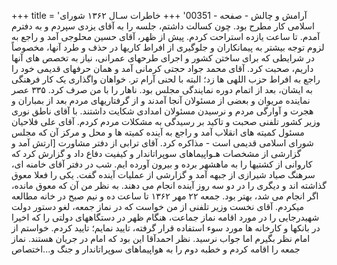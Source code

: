 +++
title = 'آرامش و چالش - صفحه - 00351'
+++
خاطرات سـال ۱۳۶۲ شورای اسلامی کار مطرح بود. چون کسالت داشتم، جلسه را به آقای یزدی سپردم و به دفترم آمدم. تا ساعت یازده استراحت کردم. پیش از ظهر، آقای حسین محلوجی آمد و راجع به لزوم توجه بیشتر به پیمانکاران و جلوگیری از افراط کاریها در حذف و طرد آنها، مخصوصاً در شرایطی که برای ساختن کشور و اجرای طرحهای عمرانی، نیاز به تخصص های آنها داریم، صحبت کرد. آقای محمد جواد حجتی کرمانی آمد و همان حرفهای قدیمی خود را راجع به افراط حزب اللهی ها زد؛ البته با لحنی آرام تر. خواهان واگذاری یک کار فرهنگی به ایشان، بعد از اتمام دوره نمایندگی مجلس بود. ناهار را با من صرف کرد. ۳۳۵ عصر نماینده مریوان و بعضی از مسئولان آنجا آمدند و از گرفتاریهای مردم بعد از بمباران و هجرت و آوارگی مردم و نرسیدن مسئولان امدادی شکایت داشتند. با آقای ناطق نوری وزیر کشور تلفنی صحبت و تاکید بر رسیدگی به مشکلات مردم کردم. آقای علی فلاحیان مسئول کمیته های انقلاب آمد و راجع به آینده کمیته ها و محل و مرکز آن که مجلس شورای اسلامی قدیمی است - مذاکره کرد. آقای ترابی از دفتر مشاورت [ارتش آمد و گزارشی از مشخصات هـواپیماهای سوپراتاندار و کیفیت دفاع داد و گزارش کرد که کاروانی از کشتیها را به ماهشهر برده و بیرون آورده ایم. شب در دفتر آقای خامنه ای، سرهنگ صیاد شیرازی از جبهه آمد و گزارشی از عملیات آینده گفت. یکی را فعلا معوق گذاشته اند و دیگری را در دو سه روز آینده انجام می دهند. به نظر من آن که معوق مانده، اگر انجام می شد، بهتر بود. جمعه ۲۲ مهر ۱۳۶۲ تا ساعت ده و نیم صبح در خانه مطالعه میکردم. آقای نخست وزیر تلفنی از من خواست که در نماز جمعه، لغو دستور دولت شهیدرجایی را در مورد اقامه نماز جماعت، هنگام ظهر در دستگاههای دولتی را که اخیرا در بانکها و کارخانه ها مورد سوء استفاده قرار گرفته، تایید نمایم؛ تایید کردم. خواستم از امام نظر بگیرم اما جواب نرسید. نظر احمدآقا این بود که امام در جریان هستند. نماز جمعه را اقامه کردم و خطبه دوم را به هواپیماهای سوپراتاندار و جنگ و...اختصاص